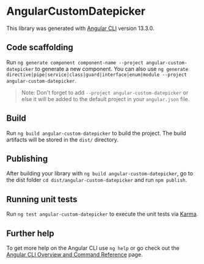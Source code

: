 # AngularCustomDatepicker

This library was generated with [Angular CLI](https://github.com/angular/angular-cli) version 13.3.0.

## Code scaffolding

Run `ng generate component component-name --project angular-custom-datepicker` to generate a new component. You can also use `ng generate directive|pipe|service|class|guard|interface|enum|module --project angular-custom-datepicker`.
> Note: Don't forget to add `--project angular-custom-datepicker` or else it will be added to the default project in your `angular.json` file. 

## Build

Run `ng build angular-custom-datepicker` to build the project. The build artifacts will be stored in the `dist/` directory.

## Publishing

After building your library with `ng build angular-custom-datepicker`, go to the dist folder `cd dist/angular-custom-datepicker` and run `npm publish`.

## Running unit tests

Run `ng test angular-custom-datepicker` to execute the unit tests via [Karma](https://karma-runner.github.io).

## Further help

To get more help on the Angular CLI use `ng help` or go check out the [Angular CLI Overview and Command Reference](https://angular.io/cli) page.
